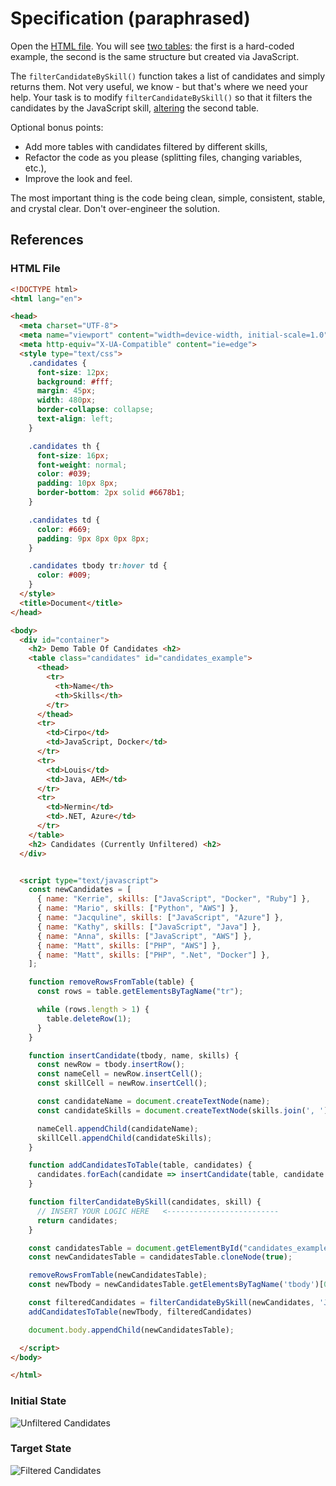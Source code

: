 # Specification (paraphrased)

Open the [HTML file](#html-file). You will see [two tables](#initial-state):
the first is a hard-coded example, the second is the same structure but created
via JavaScript.

The `filterCandidateBySkill()` function takes a list of candidates and simply
returns them. Not very useful, we know - but that's where we need your help.
Your task is to modify `filterCandidateBySkill()` so that it filters the
candidates by the JavaScript skill, [altering](#target-state) the second table.

Optional bonus points:

* Add more tables with candidates filtered by different skills,
* Refactor the code as you please (splitting files, changing variables, etc.),
* Improve the look and feel.

The most important thing is the code being clean, simple, consistent, stable,
and crystal clear. Don't over-engineer the solution.

## References

### HTML File <a id="html-file"></a>

``````````````````````````````````````````````````````````````````````````` html
<!DOCTYPE html>
<html lang="en">

<head>
  <meta charset="UTF-8">
  <meta name="viewport" content="width=device-width, initial-scale=1.0">
  <meta http-equiv="X-UA-Compatible" content="ie=edge">
  <style type="text/css">
    .candidates {
      font-size: 12px;
      background: #fff;
      margin: 45px;
      width: 480px;
      border-collapse: collapse;
      text-align: left;
    }

    .candidates th {
      font-size: 16px;
      font-weight: normal;
      color: #039;
      padding: 10px 8px;
      border-bottom: 2px solid #6678b1;
    }

    .candidates td {
      color: #669;
      padding: 9px 8px 0px 8px;
    }

    .candidates tbody tr:hover td {
      color: #009;
    }
  </style>
  <title>Document</title>
</head>

<body>
  <div id="container">
    <h2> Demo Table Of Candidates <h2>
    <table class="candidates" id="candidates_example">
      <thead>
        <tr>
          <th>Name</th>
          <th>Skills</th>
        </tr>
      </thead>
      <tr>
        <td>Cirpo</td>
        <td>JavaScript, Docker</td>
      </tr>
      <tr>
        <td>Louis</td>
        <td>Java, AEM</td>
      </tr>
      <tr>
        <td>Nermin</td>
        <td>.NET, Azure</td>
      </tr>
    </table>
    <h2> Candidates (Currently Unfiltered) <h2>
  </div>


  <script type="text/javascript">
    const newCandidates = [
      { name: "Kerrie", skills: ["JavaScript", "Docker", "Ruby"] },
      { name: "Mario", skills: ["Python", "AWS"] },
      { name: "Jacquline", skills: ["JavaScript", "Azure"] },
      { name: "Kathy", skills: ["JavaScript", "Java"] },
      { name: "Anna", skills: ["JavaScript", "AWS"] },
      { name: "Matt", skills: ["PHP", "AWS"] },
      { name: "Matt", skills: ["PHP", ".Net", "Docker"] },
    ];

    function removeRowsFromTable(table) {
      const rows = table.getElementsByTagName("tr");

      while (rows.length > 1) {
        table.deleteRow(1);
      }
    }

    function insertCandidate(tbody, name, skills) {
      const newRow = tbody.insertRow();
      const nameCell = newRow.insertCell();
      const skillCell = newRow.insertCell();

      const candidateName = document.createTextNode(name);
      const candidateSkills = document.createTextNode(skills.join(', '));

      nameCell.appendChild(candidateName);
      skillCell.appendChild(candidateSkills);
    }

    function addCandidatesToTable(table, candidates) {
      candidates.forEach(candidate => insertCandidate(table, candidate.name, candidate.skills));
    }

    function filterCandidateBySkill(candidates, skill) {
      // INSERT YOUR LOGIC HERE   <-------------------------
      return candidates;
    }

    const candidatesTable = document.getElementById("candidates_example");
    const newCandidatesTable = candidatesTable.cloneNode(true);

    removeRowsFromTable(newCandidatesTable);
    const newTbody = newCandidatesTable.getElementsByTagName('tbody')[0];

    const filteredCandidates = filterCandidateBySkill(newCandidates, 'JavaScript')
    addCandidatesToTable(newTbody, filteredCandidates)

    document.body.appendChild(newCandidatesTable);

  </script>
</body>

</html>
````````````````````````````````````````````````````````````````````````````````

### Initial State <a id="initial-state"></a>

![Unfiltered Candidates](img/spec-initial.png)

### Target State <a id="target-state"></a>

![Filtered Candidates](img/spec-target.png)
